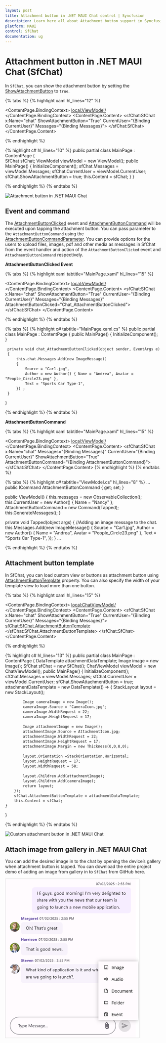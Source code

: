 ```yaml
---
layout: post
title: Attachment button in .NET MAUI Chat control | Syncfusion
description: Learn here all about Attachment button support in Syncfusion .NET MAUI Chat (SfChat) control, and more.
platform: MAUI
control: SfChat
documentation: ug
---
```


# Attachment button in .NET MAUI Chat (SfChat)

In `SfChat`, you can show the attachment button by setting the [ShowAttachmentButton](https://help.syncfusion.com/cr/maui/Syncfusion.Maui.Chat.SfChat.html#Syncfusion_Maui_Chat_SfChat_ShowAttachmentButton) to `true`.

{% tabs %}
{% highlight xaml hl_lines="12" %}
<?xml version="1.0" encoding="utf-8" ?>
<ContentPage xmlns="http://schemas.microsoft.com/dotnet/2021/maui"
             xmlns:x="http://schemas.microsoft.com/winfx/2009/xaml"
             xmlns:sfChat="clr-namespace:Syncfusion.Maui.Chat;assembly=Syncfusion.Maui.Chat"
             xmlns:local="clr-namespace:AttachmentButton"
             x:Class="AttachmentButton.MainPage">
    <ContentPage.BindingContext>
        <local:ViewModel/>
    </ContentPage.BindingContext>
    <ContentPage.Content>
        <sfChat:SfChat x:Name="chat" 
                       ShowAttachmentButton="True"
                       CurrentUser="{Binding CurrentUser}" 
                       Messages="{Binding Messages}">
        </sfChat:SfChat>
    </ContentPage.Content>
</ContentPage>

{% endhighlight %}

{% highlight c# hl_lines="10" %}
public partial class MainPage : ContentPage
{      
    SfChat sfChat;
    ViewModel viewModel = new ViewModel();
    public MainPage()
    {
        InitializeComponent();
        sfChat.Messages = viewModel.Messages;
        sfChat.CurrentUser = viewModel.CurrentUser;
        sfChat.ShowAttachmentButton = true;
        this.Content = sfChat;
    }
}

{% endhighlight %}
{% endtabs %}

![Attachment button in .NET MAUI Chat](images/attachment-button/maui-chat-attachment-button.png)

## Event and command

The [AttachmentButtonClicked](https://help.syncfusion.com/cr/maui/Syncfusion.Maui.Chat.SfChat.html#Syncfusion_Maui_Chat_SfChat_AttachmentButtonClicked) event and [AttachmentButtonCommand](https://help.syncfusion.com/cr/maui/Syncfusion.Maui.Chat.SfChat.html#Syncfusion_Maui_Chat_SfChat_AttachmentButtonCommand) will be executed upon tapping the attachment button. You can pass parameter to the `AttachmentButtonCommand` using the [AttachmentButtonCommandParameter](https://help.syncfusion.com/cr/maui/Syncfusion.Maui.Chat.SfChat.html#Syncfusion_Maui_Chat_SfChat_AttachmentButtonCommandParameter). You can provide options for the users to upload files, images, pdf and other media as messages in SfChat from the event handler and action of the `AttachmentButtonClicked` event and `AttachmentButtonCommand` respectively.

**AttachmentButtonClicked Event**

{% tabs %}
{% highlight xaml tabtitle="MainPage.xaml" hl_lines="15" %}
<?xml version="1.0" encoding="utf-8" ?>
<ContentPage xmlns="http://schemas.microsoft.com/dotnet/2021/maui"
             xmlns:x="http://schemas.microsoft.com/winfx/2009/xaml"
             xmlns:sfChat="clr-namespace:Syncfusion.Maui.Chat;assembly=Syncfusion.Maui.Chat"
             xmlns:local="clr-namespace:AttachmentButton"
             x:Class="AttachmentButton.MainPage">
    <ContentPage.BindingContext>
        <local:ViewModel/>
    </ContentPage.BindingContext>
    <ContentPage.Content>
        <sfChat:SfChat x:Name="chat" 
                       ShowAttachmentButton="True"
                       CurrentUser="{Binding CurrentUser}" 
                       Messages="{Binding Messages}"
                       AttachmentButtonClicked="Chat_AttachmentButtonClicked">
        </sfChat:SfChat>
    </ContentPage.Content>
</ContentPage>

{% endhighlight %}
{% endtabs %}

{% tabs %}
{% highlight c# tabtitle="MainPage.xaml.cs" %}
 public partial class MainPage : ContentPage
 {
     public MainPage()
     {
         InitializeComponent();
     }

     private void chat_AttachmentButtonClicked(object sender, EventArgs e)
     {
         this.chat.Messages.Add(new ImageMessage()
         {
             Source = "Car1.jpg",
             Author = new Author() { Name = "Andrea", Avatar = "People_Circle23.png" },
             Text = "Sports Car Type-1",
         }) ;
     }
 }

{% endhighlight %}
{% endtabs %}

**AttachmentButtonCommand**

{% tabs %}
{% highlight xaml tabtitle="MainPage.xaml" hl_lines="15" %}
<?xml version="1.0" encoding="utf-8" ?>
<ContentPage xmlns="http://schemas.microsoft.com/dotnet/2021/maui"
             xmlns:x="http://schemas.microsoft.com/winfx/2009/xaml"
             xmlns:sfChat="clr-namespace:Syncfusion.Maui.Chat;assembly=Syncfusion.Maui.Chat"
             xmlns:local="clr-namespace:AttachmentButton"
             x:Class="AttachmentButton.MainPage">
    <ContentPage.BindingContext>
        <local:ViewModel/>
    </ContentPage.BindingContext>
    <ContentPage.Content>
            <sfChat:SfChat x:Name="chat"
                           Messages="{Binding Messages}"
                           CurrentUser="{Binding CurrentUser}"
                           ShowAttachmentButton="True"
                           AttachmentButtonCommand="{Binding AttachmentButtonCommand}">
        </sfChat:SfChat>
    </ContentPage.Content>
</ContentPage>
{% endhighlight %}
{% endtabs %}

{% tabs %}
{% highlight c# tabtitle="ViewModel.cs" hl_lines="8" %}
...
public ICommand AttachmentButtonCommand { get; set; }

public ViewModel()
{
    this.messages = new ObservableCollection<object>();
    this.CurrentUser = new Author() { Name = "Nancy" };
    AttachmentButtonCommand = new Command(Tapped);
    this.GenerateMessages();
}

private void Tapped(object args)
{
    //Adding an image message to the chat.
    this.Messages.Add(new ImageMessage()
    {
        Source = "Car1.jpg",
        Author = new Author() { Name = "Andrea", Avatar = "People_Circle23.png" },
        Text = "Sports Car Type-1",
    });
}
...

{% endhighlight %}
{% endtabs %}

## Attachment button template 

In SfChat, you can load custom view or buttons as attachment button using [AttachmentButtonTemplate](https://help.syncfusion.com/cr/maui/Syncfusion.Maui.Chat.SfChat.html#Syncfusion_Maui_Chat_SfChat_AttachmentButtonTemplate) property. You can also specify the width of your template view to load more than one button.

{% tabs %}
{% highlight xaml hl_lines="15" %}
<?xml version="1.0" encoding="utf-8" ?>
<ContentPage xmlns="http://schemas.microsoft.com/dotnet/2021/maui"
             xmlns:x="http://schemas.microsoft.com/winfx/2009/xaml"
             xmlns:sfChat="clr-namespace:Syncfusion.Maui.Chat;assembly=Syncfusion.Maui.Chat"
             xmlns:local="clr-namespace:AttachmentButton"
             x:Class="AttachmentButton.MainPage">
    <ContentPage.BindingContext>
        <local:ChatViewModel/>
    </ContentPage.BindingContext>
        <ContentPage.Content>
        <sfChat:SfChat x:Name="chat" 
                       ShowAttachmentButton="True"
                       CurrentUser="{Binding CurrentUser}" 
                       Messages="{Binding Messages}">
            <sfChat:SfChat.AttachmentButtonTemplate>
                <DataTemplate>
                     <StackLayout WidthRequest="58" HeightRequest="17" Orientation="Horizontal">
                            <Image Source="AttachmentIcon.jpg" WidthRequest="22" HeightRequest="17" Margin="0,0,8,0"/>
                            <Image Source="CameraIcon.jpg" WidthRequest="22" HeightRequest="17"/>
                     </StackLayout>
                </DataTemplate>
            </sfChat:SfChat.AttachmentButtonTemplate>
        </sfChat:SfChat>
    </ContentPage.Content>
</ContentPage>

{% endhighlight %}

{% highlight c# hl_lines="13" %}
public partial class MainPage : ContentPage
{
    DataTemplate attachmentDataTemplate;
    Image image = new Image();
    SfChat sfChat = new SfChat();
    ChatViewModel viewModel = new ChatViewModel();
    public MainPage()
    {
        InitializeComponent();
        sfChat.Messages = viewModel.Messages;
        sfChat.CurrentUser = viewModel.CurrentUser;
        sfChat.ShowAttachmentButton = true;
        attachmentDataTemplate = new DataTemplate(() =>
        {
            StackLayout layout = new StackLayout();
            
            Image cameraImage = new Image();
            cameraImage.Source = "CameraIcon.jpg";
            cameraImage.WidthRequest = 22;
            cameraImage.HeightRequest = 17;

            Image attachmentImage = new Image();
            attachmentImage.Source = AttachmentIcon.jpg;
            attachmentImage.WidthRequest = 22;
            attachmentImage.HeightRequest = 17;
            attachmentImage.Margin = new Thickness(0,0,8,0);          

            layout.Orientation =StackOrientation.Horizontal;
            layout.HeightRequest = 17;
            layout.WidthRequest = 58;
            
            layout.Children.Add(attachmentImage);
            layout.Children.Add(cameraImage);
            return layout;
        });
        sfChat.AttachmentButtonTemplate = attachmentDataTemplate;
        this.Content = sfChat;
    }
}

{% endhighlight %}
{% endtabs %}

![Custom attachment button in .NET MAUI Chat](images/attachment-button/maui-chat-custom-attachment-button.png)

## Attach image from gallery in .NET MAUI Chat

You can add the desired image in to the chat by opening the device’s gallery when attachment button is tapped. You can download the entire project demo of adding an image from gallery in to `SfChat` from GitHub here.

![Attach image from gallery in .NET MAUI Chat](images/attachment-button/maui-chat-attach-image-from-gallery.png)
